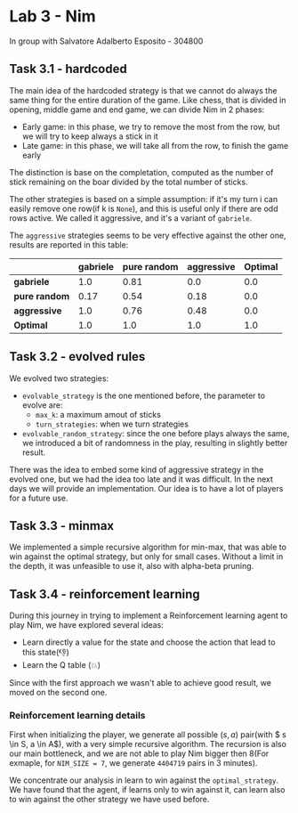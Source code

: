 # Lab 3 - Nim

In group with Salvatore Adalberto Esposito - 304800

## Task 3.1 - hardcoded

The main idea of the hardcoded strategy is that we cannot do always the same thing for the entire duration of the game. Like chess, that is divided in opening, middle game and end game, we can divide Nim in 2 phases:

- Early game: in this phase, we try to remove the most from the row, but we will try to keep always a stick in it
- Late game: in this phase, we will take all from the row, to finish the game early

The distinction is base on the completation, computed as the number of stick remaining on the boar divided by the total number of sticks.

The other strategies is based on a simple assumption: if it's my turn i can easily remove one row(if k is `None`), and this is useful only if there are odd rows active. We called it aggressive, and it's a variant of `gabriele`.

The `aggressive` strategies seems to be very effective against the other one, results are reported in this table:

|                 | gabriele | pure random | aggressive | Optimal |
| --------------- | -------- | ----------- | ---------- | ------- |
| **gabriele**    | 1.0      | 0.81        | 0.0        | 0.0     |
| **pure random** | 0.17     | 0.54        | 0.18       | 0.0     |
| **aggressive**  | 1.0      | 0.76        | 0.48       | 0.0     |
| **Optimal**     | 1.0      | 1.0         | 1.0        | 1.0     |

## Task 3.2 - evolved rules

We evolved two strategies:

- `evolvable_strategy` is the one mentioned before, the parameter to evolve are:
  - `max_k`: a maximum amout of sticks
  - `turn_strategies`: when we turn strategies
- `evolvable_random_strategy`: since the one before plays always the same, we introduced a bit of randomness in the play, resulting in slightly better result.

There was the idea to embed some kind of aggressive strategy in the evolved one, but we had the idea too late and it was difficult. In the next days we will provide an implementation.
Our idea is to have a lot of players for a future use.

## Task 3.3 - minmax

We implemented a simple recursive algorithm for min-max, that was able to win against the optimal strategy, but only for small cases. Without a limit in the depth, it was unfeasible to use it, also with alpha-beta pruning.

## Task 3.4 - reinforcement learning

During this journey in trying to implement a Reinforcement learning agent to play Nim, we have explored several ideas:

- Learn directly a value for the state and choose the action that lead to this state(:-1:)
- Learn the Q table (:boom:)

Since with the first approach we wasn't able to achieve good result, we moved on the second one.

### Reinforcement learning details

First when initializing the player, we generate all possible $(s, a)$ pair(with $ s \in S, a \in A$), with a very simple recursive algorithm. The recursion is also our main bottleneck, and we are not able to play Nim bigger then 8(For exmaple, for `NIM_SIZE = 7`, we generate `4404719` pairs in 3 minutes).

We concentrate our analysis in learn to win against the `optimal_strategy`. We have found that the agent, if learns only to win against it, can learn also to win against the other strategy we have used before.

